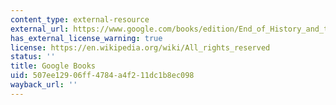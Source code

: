 ```yaml
---
content_type: external-resource
external_url: https://www.google.com/books/edition/End_of_History_and_the_Last_Man/4HQjTGWNfhwC?hl=en&gbpv=1
has_external_license_warning: true
license: https://en.wikipedia.org/wiki/All_rights_reserved
status: ''
title: Google Books
uid: 507ee129-06ff-4784-a4f2-11dc1b8ec098
wayback_url: ''
---
```

